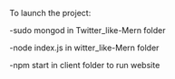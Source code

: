To launch the project:

-sudo mongod in Twitter_like-Mern folder

-node index.js in witter_like-Mern folder

-npm start in client folder to run website
